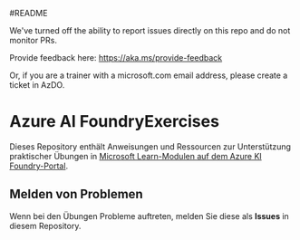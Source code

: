 #README

We've turned off the ability to report issues directly on this repo and do not monitor PRs.

Provide feedback here: https://aka.ms/provide-feedback

Or, if you are a trainer with a microsoft.com email address, please create a ticket in AzDO.

# Azure AI FoundryExercises

Dieses Repository enthält Anweisungen und Ressourcen zur Unterstützung praktischer Übungen in [Microsoft Learn-Modulen auf dem Azure KI Foundry-Portal](https://learn.microsoft.com/en-us/training/paths/create-custom-copilots-ai-studio/).

## Melden von Problemen

Wenn bei den Übungen Probleme auftreten, melden Sie diese als **Issues** in diesem Repository.
